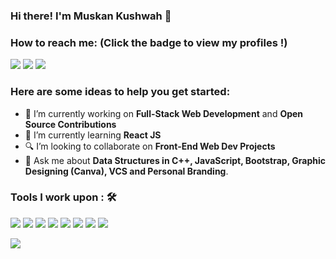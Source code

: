 ### Hi there! I'm Muskan Kushwah 👋

### How to reach me: <strong>(Click the badge to view my profiles !)</strong>

<a href="mailto:muskankushwah2566@gmail.com"><img src="https://img.shields.io/badge/muskankushwah2566@gmail.vom-%23D14836.svg?&style=for-the-badge&logo=gmail&logoColor=white"></a>
<a  href="https://instagram.com/smile_3975?utm_medium=copy_link"><img src="https://img.shields.io/badge/@smile_3975-%23E4405F.svg?&style=for-the-badge&logo=instagram&logoColor=white"></a>   <a href="https://www.linkedin.com/in/muskan-kushwah-a44143204/"><img src="https://img.shields.io/badge/Muskan20 Kushwah-%230077B5.svg?&style=for-the-badge&logo=linkedin&logoColor=white" ></a>   

### Here are some ideas to help you get started:

- 🔭 I’m currently working on <strong>Full-Stack Web Development</strong> and <strong>Open Source Contributions</strong>
- 🌱 I’m currently learning <strong>React JS</strong>
- 🔍 I’m looking to collaborate on <strong>Front-End Web Dev Projects</strong>
- 💬 Ask me about <strong>Data Structures in C++, JavaScript, Bootstrap, Graphic Designing (Canva), VCS and Personal Branding</strong>.

### Tools I work upon : 🛠

<img src="https://img.shields.io/badge/c++%20-%2300599C.svg?&style=for-the-badge&logo=c%2B%2B&logoColor=white">   <img src="https://img.shields.io/badge/javascript%20-%23323330.svg?&style=for-the-badge&logo=javascript&logoColor=%23F7DF1E">   <img src="https://img.shields.io/badge/html5%20-%23E34F26.svg?&style=for-the-badge&logo=html5&logoColor=white">   <img src="https://img.shields.io/badge/css3%20-%231572B6.svg?&style=for-the-badge&logo=css3&logoColor=white">   <img src="https://img.shields.io/badge/react%20-%2320232a.svg?&style=for-the-badge&logo=react&logoColor=%2361DAFB">   <img src="https://img.shields.io/badge/bootstrap%20-%23563D7C.svg?&style=for-the-badge&logo=bootstrap&logoColor=white">   <img src="https://img.shields.io/badge/git%20-%23F05033.svg?&style=for-the-badge&logo=git&logoColor=white"/>   <img src="http://img.shields.io/badge/-VS%20Code-000000?style=for-the-badge&logo=Visual-studio-code&logoColor=blue">

<img src="https://github-readme-stats.vercel.app/api?username=muskan2566&show_icons=true&title_color=03fc90&icon_color=03fc90&text_color=03fc90&bg_color=002b19">
